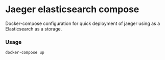 # Jaeger elasticsearch compose
Docker-compose configuration for quick deployment of jaeger using as a Elasticsearch as a storage.

### Usage

```Bash
docker-compose up
```

